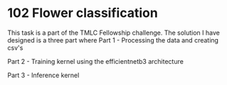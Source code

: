 # 102 Flower classification

This task is a part of the TMLC Fellowship challenge. The solution I have designed is a three part where 
Part 1 - Processing the data and creating csv's

Part 2 - Training kernel using the efficientnetb3 architecture

Part 3 - Inference kernel

